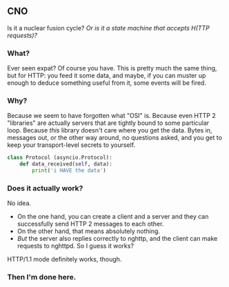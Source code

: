 ## CNO

Is it a nuclear fusion cycle? *Or is it a state machine that accepts H(TTP requests)?*

### What?

Ever seen expat? Of course you have. This is pretty much the same thing, but for HTTP:
you feed it some data, and maybe, if you can muster up enough to deduce something
useful from it, some events will be fired.

### Why?

Because we seem to have forgotten what "OSI" is. Because even HTTP 2 "libraries"
are actually servers that are tightly bound to some particular loop. Because *this*
library doesn't care where you get the data. Bytes in, messages out, or the other way
around, no questions asked, and you get to keep your transport-level secrets to yourself.

```python
class Protocol (asyncio.Protocol):
    def data_received(self, data):
        print('i HAVE the data')
```

### Does it actually work?

No idea.

  * On the one hand, you can create a client and a server and they can successfully send
    HTTP 2 messages to each other.
  * On the other hand, that means absolutely nothing.
  * *But* the server also replies correctly to nghttp, and the client can make requests to
    nghttpd. So I guess it works?

HTTP/1.1 mode definitely works, though.

### Then I'm done here.
